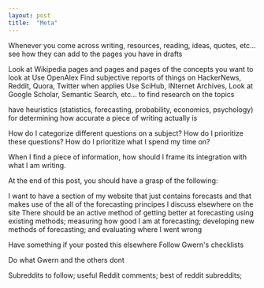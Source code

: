 ```yaml
---
layout: post
title:  "Meta"
---
```


Whenever you come across writing, resources, reading, ideas, quotes, etc...
see how they can add to the pages you have in drafts

Look at Wikipedia pages and pages and pages of the concepts you want to look at
Use OpenAlex
Find subjective reports of things on HackerNews, Reddit, Quora, Twitter when applies
Use SciHub, INternet Archives,
Look at Google Scholar, Semantic Search, etc... to find research on the topics

have heuristics (statistics, forecasting, probability, economics, psychology) for
determining how accurate a piece of writing actually is

How do I categorize different questions on a subject?
How do I prioritize these questions?
How do I prioritize what I spend my time on?

When I find a piece of information, how should I frame its integration with what I am
writing.

At the end of this post, you should have a grasp of the following:


I want to have a section of my website that just contains forecasts
and that makes use of the all of the forecasting principes I discuss
elsewhere on the site
There should be an active method of getting better at forecasting using
existing methods; measuring how good I am at forecasting; developing new
methods of forecasting; and evaluating where I went wrong

Have something if your posted this elsewhere
Follow Gwern's checklists

Do what Gwern and the others dont

Subreddits to follow;
useful Reddit comments;
best of reddit subreddits; 

